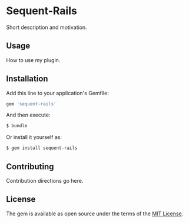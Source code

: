 # Sequent-Rails
Short description and motivation.

## Usage
How to use my plugin.

## Installation
Add this line to your application's Gemfile:

```ruby
gem 'sequent-rails'
```

And then execute:
```bash
$ bundle
```

Or install it yourself as:
```bash
$ gem install sequent-rails
```

## Contributing
Contribution directions go here.

## License
The gem is available as open source under the terms of the [MIT License](https://opensource.org/licenses/MIT).
